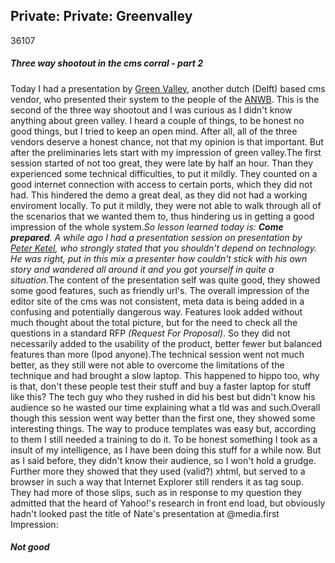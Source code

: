 <article><h2>Private: Private: Greenvalley</h2><time><span class="day">3</span><span class="month">6</span><span class="year">107</span></time><h5>Three way shootout in the cms corral - part 2</h5>Today I had a presentation by <a href="http://www.greenvalley.nl/" title="Green vally website">Green Valley</a>, another dutch (Delft) based cms vendor, who presented their system to the people of the <a href="http://www.anwb.nl/">ANWB</a>. This is the second of the three way shootout and I was curious as I didn't know anything about green valley. I heard a couple of things, to be honest no good things, but I tried to keep an open mind. After all, all of the three vendors deserve a honest chance, not that my opinion is that important. But after the preliminaries lets start with my impression of green valley.<!--more-->The first session started of not too great, they were late by half an hour. Than they experienced some technical difficulties, to put it mildly. They counted on a good internet connection with access to certain ports, which they did not had. This hindered the demo a great deal, as they did not had a working enviroment locally. To put it mildly, they were not able to walk through all of the scenarios that we wanted them to, thus hindering us in getting a good impression of the whole system.<em>So lesson learned today is: <strong>Come prepared</strong>. A while ago I had a presentation session on presentation by <a href="http://www.peterketel.nl/">Peter Ketel</a>, who strongly stated that you shouldn't depend on technology. He was right, put in this mix a presenter how couldn't stick with his own story and wandered all around it and you got yourself in quite a situation.</em>The content of the presentation self was quite good, they showed some good features, such as friendly url's. The overall impression of the editor site of the cms was not consistent, meta data is being added in a confusing and potentially dangerous way. Features look added without much thought about the total picture, but for the need to check all the questions in a standard RFP<em> (Request For Proposal)</em>. So they did not necessarily added to the usability of the product, better fewer but balanced features than more (Ipod anyone).The technical session went not much better, as they still were not able to overcome the limitations of the technique and had brought a slow laptop. This happened to hippo too, why is that, don't these people test their stuff and buy a faster laptop for stuff like this? The tech guy who they rushed in did his best but didn't know his audience so he wasted our time explaining what a tld was and such.Overall though this session went way better than the first one, they showed some interesting things. The way to produce templates was easy but, according to them I still needed a training to do it. To be honest something I took as a insult of my intelligence, as I have been doing this stuff for a while now. But as I said before, they didn't know their audience, so I  won't hold a grudge. Further more they showed that they used (valid?) xhtml, but served to a browser in such a way that Internet Explorer still renders it as tag soup. They had more of those slips, such as in response to my question they admitted that the heard of Yahoo!'s research in front end load, but obviously hadn't looked past the title of Nate's presentation at @media.first Impression:<h5>Not good</h5></article>